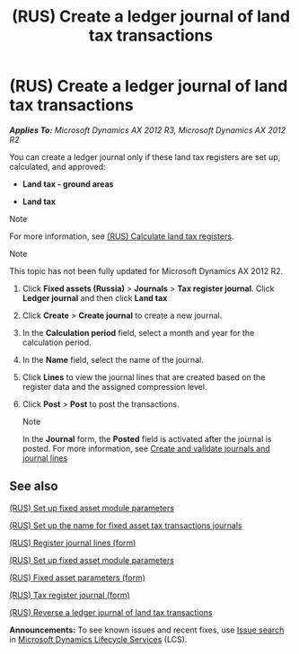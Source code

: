 ﻿---
title: (RUS) Create a ledger journal of land tax transactions
TOCTitle: (RUS) Create a ledger journal of land tax transactions
ms:assetid: 162ad571-35e6-44e1-85ba-3221f0accfaa
ms:mtpsurl: https://technet.microsoft.com/en-us/library/JJ711425(v=AX.60)
ms:contentKeyID: 49387243
ms.date: 04/18/2014
mtps_version: v=AX.60
---

# (RUS) Create a ledger journal of land tax transactions 


_**Applies To:** Microsoft Dynamics AX 2012 R3, Microsoft Dynamics AX 2012 R2_

You can create a ledger journal only if these land tax registers are set up, calculated, and approved:

  - **Land tax - ground areas**

  - **Land tax**


> [!NOTE]
> <P>For more information, see <A href="rus-calculate-land-tax-registers.md">(RUS) Calculate land tax registers</A>.</P>




> [!NOTE]
> <P>This topic has not been fully updated for Microsoft Dynamics AX 2012 R2.</P>



1.  Click **Fixed assets (Russia)** \> **Journals** \> **Tax register journal**. Click **Ledger journal** and then click **Land tax**

2.  Click **Create** \> **Create journal** to create a new journal.

3.  In the **Calculation period** field, select a month and year for the calculation period.

4.  In the **Name** field, select the name of the journal.

5.  Click **Lines** to view the journal lines that are created based on the register data and the assigned compression level.

6.  Click **Post** \> **Post** to post the transactions.
    

    > [!NOTE]
    > <P>In the <STRONG>Journal</STRONG> form, the <STRONG>Posted</STRONG> field is activated after the journal is posted. For more information, see <A href="create-and-validate-journals-and-journal-lines.md">Create and validate journals and journal lines</A></P>



## See also

[(RUS) Set up fixed asset module parameters](rus-set-up-fixed-asset-module-parameters.md)

[(RUS) Set up the name for fixed asset tax transactions journals](rus-set-up-the-name-for-fixed-asset-tax-transactions-journals.md)

[(RUS) Register journal lines (form)](https://technet.microsoft.com/en-us/library/jj839663\(v=ax.60\))

[(RUS) Set up fixed asset module parameters](rus-set-up-fixed-asset-module-parameters.md)

[(RUS) Fixed asset parameters (form)](https://technet.microsoft.com/en-us/library/jj721462\(v=ax.60\))

[(RUS) Tax register journal (form)](https://technet.microsoft.com/en-us/library/jj856114\(v=ax.60\))

[(RUS) Reverse a ledger journal of land tax transactions](rus-reverse-a-ledger-journal-of-land-tax-transactions.md)

  
**Announcements:** To see known issues and recent fixes, use [Issue search](http://go.microsoft.com/fwlink/?linkid=389258) in [Microsoft Dynamics Lifecycle Services](http://go.microsoft.com/fwlink/?linkid=306505) (LCS).

